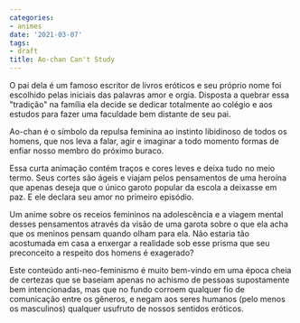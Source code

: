 ```yaml
---
categories:
- animes
date: '2021-03-07'
tags:
- draft
title: Ao-chan Can't Study
---
```


O pai dela é um famoso escritor de livros eróticos e seu próprio nome foi escolhido pelas iniciais das palavras amor e orgia. Disposta a quebrar essa "tradição" na família ela decide se dedicar totalmente ao colégio e aos estudos para fazer uma faculdade bem distante de seu pai.

Ao-chan é o símbolo da repulsa feminina ao instinto libidinoso de todos os homens, que nos leva a falar, agir e imaginar a todo momento formas de enfiar nosso membro do próximo buraco.

Essa curta animação contém traços e cores leves e deixa tudo no meio termo. Seus cortes são ágeis e viajam pelos pensamentos de uma heroína que apenas deseja que o único garoto popular da escola a deixasse em paz. E ele declara seu amor no primeiro episódio.

Um anime sobre os receios femininos na adolescência e a viagem mental desses pensamentos através da visão de uma garota sobre o que ela acha que os meninos pensam quando olham para ela. Não estaria tão acostumada em casa a enxergar a realidade sob esse prisma que seu preconceito a respeito dos homens é exagerado?

Este conteúdo anti-neo-feminismo é muito bem-vindo em uma época cheia de certezas que se baseiam apenas no achismo de pessoas supostamente bem intencionadas, mas que no fundo corroem qualquer fio de comunicação entre os gêneros, e negam aos seres humanos (pelo menos os masculinos) qualquer usufruto de nossos sentidos eróticos.